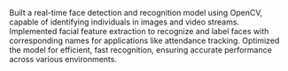 Built a real-time face detection and recognition model using OpenCV, capable of identifying individuals in images and video streams.
Implemented facial feature extraction to recognize and label faces with corresponding names for applications like attendance tracking.
Optimized the model for efficient, fast recognition, ensuring accurate performance across various environments.
